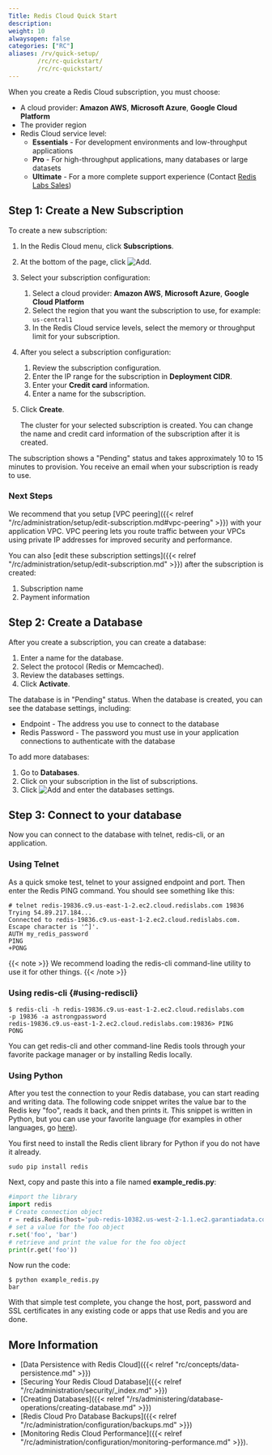 ```yaml
---
Title: Redis Cloud Quick Start
description:
weight: 10
alwaysopen: false
categories: ["RC"]
aliases: /rv/quick-setup/
        /rc/rc-quickstart/
        /rc/rc-quickstart/
---
```

When you create a Redis Cloud subscription, you must choose:

- A cloud provider: **Amazon AWS**, **Microsoft Azure**, **Google Cloud Platform**
- The provider region
- Redis Cloud service level:
    - **Essentials** - For development environments and low-throughput applications
    - **Pro** - For high-throughput applications, many databases or large datasets
    - **Ultimate** - For a more complete support experience (Contact [Redis Labs Sales](https://redislabs.com/redis-enterprise-cloud/pricing/))

## Step 1: Create a New Subscription

To create a new subscription:

1. In the Redis Cloud menu, click **Subscriptions**.
1. At the bottom of the page, click ![Add](/images/rs/icon_add.png#no-click "Add").
1. Select your subscription configuration:
    1. Select a cloud provider: **Amazon AWS**, **Microsoft Azure**, **Google Cloud Platform**
    1. Select the region that you want the subscription to use, for example: `us-central1`
    1. In the Redis Cloud service levels, select the memory or throughput limit for your subscription.
1. After you select a subscription configuration:
    1. Review the subscription configuration.
    1. Enter the IP range for the subscription in **Deployment CIDR**.
    1. Enter your **Credit card** information.
    1. Enter a name for the subscription.
1. Click **Create**.

    The cluster for your selected subscription is created.
    You can change the name and credit card information of the subscription after it is created.

The subscription shows a "Pending" status and takes approximately 10 to 15 minutes to provision.
You receive an email when your subscription is ready to use.

### Next Steps

We recommend that you setup [VPC peering]({{< relref "/rc/administration/setup/edit-subscription.md#vpc-peering" >}}) with your application VPC.
VPC peering lets you route traffic between your VPCs using private IP addresses for improved security and performance.

You can also [edit these subscription settings]({{< relref "/rc/administration/setup/edit-subscription.md" >}}) after the subscription is created:

1. Subscription name
1. Payment information

## Step 2: Create a Database

After you create a subscription, you can create a database:

1. Enter a name for the database.
1. Select the protocol (Redis or Memcached).
1. Review the databases settings.
1. Click **Activate**.

The database is in "Pending" status.
When the database is created, you can see the database settings, including:

- Endpoint - The address you use to connect to the database
- Redis Password - The password you must use in your application connections to authenticate with the database

To add more databases:

1. Go to **Databases**.
1. Click on your subscription in the list of subscriptions.
1. Click ![Add](/images/rs/icon_add.png#no-click "Add") and enter the databases settings.

## Step 3: Connect to your database

Now you can connect to the database with telnet, redis-cli, or an application.

### Using Telnet

As a quick smoke test, telnet to your assigned endpoint and port. Then
enter the Redis PING command. You should see something like this:

```src
# telnet redis-19836.c9.us-east-1-2.ec2.cloud.redislabs.com 19836
Trying 54.89.217.184...
Connected to redis-19836.c9.us-east-1-2.ec2.cloud.redislabs.com.
Escape character is '^]'.
AUTH my_redis_password
PING
+PONG
```

{{< note >}}
We recommend loading the redis-cli command-line utility to use it for other things.
{{< /note >}}

### Using redis-cli {#using-rediscli}

```src
$ redis-cli -h redis-19836.c9.us-east-1-2.ec2.cloud.redislabs.com
-p 19836 -a astrongpassword
redis-19836.c9.us-east-1-2.ec2.cloud.redislabs.com:19836> PING
PONG
```

You can get redis-cli and other command-line Redis tools through your
favorite package manager or by installing Redis locally.

### Using Python

After you test the connection to your Redis database, you can
start reading and writing data. The following code snippet writes the
value bar to the Redis key "foo", reads it back, and then prints it.
This snippet is written in Python, but you can use your favorite
language (for examples in other languages, go
[here](https://redislabs.com/resources/how-to-redis-enterprise/)).

You first need to install the Redis client library for Python if you do
not have it already.

```src
sudo pip install redis
```

Next, copy and paste this into a file named
**example_redis.py**:

```python
#import the library
import redis
# Create connection object
r = redis.Redis(host='pub-redis-10382.us-west-2-1.1.ec2.garantiadata.com', port=10382)
# set a value for the foo object
r.set('foo', 'bar')
# retrieve and print the value for the foo object
print(r.get('foo'))
```

Now run the code:

```src
$ python example_redis.py
bar
```

With that simple test complete, you change the host, port, password and SSL certificates
in any existing code or apps that use Redis and you are done.

## More Information

- [Data Persistence with Redis Cloud]({{< relref "rc/concepts/data-persistence.md" >}})
- [Securing Your Redis Cloud Database]({{< relref "/rc/administration/security/_index.md" >}})
- [Creating Databases]({{< relref "/rs/administering/database-operations/creating-database.md" >}})
- [Redis Cloud Pro Database Backups]({{< relref "/rc/administration/configuration/backups.md" >}})
- [Monitoring Redis Cloud Performance]({{< relref "/rc/administration/configuration/monitoring-performance.md" >}}).
